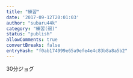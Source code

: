 ```yaml
---
title: "練習"
date: '2017-09-12T20:01:03'
author: "subaru44k"
category: "練習(弱)"
status: "publish"
allowComments: true
convertBreaks: false
entryHash: "f0ab174999e65a9efe4e4c83b8a8a5b2"
---
```

30分ジョグ
